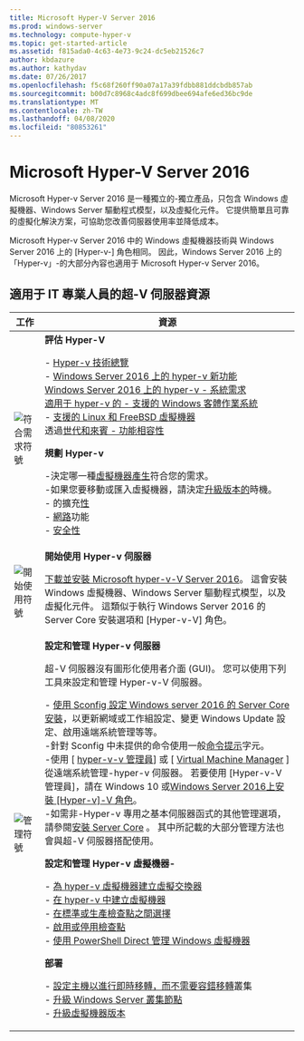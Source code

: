 ```yaml
---
title: Microsoft Hyper-V Server 2016
ms.prod: windows-server
ms.technology: compute-hyper-v
ms.topic: get-started-article
ms.assetid: f815ada0-4c63-4e73-9c24-dc5eb21526c7
author: kbdazure
ms.author: kathydav
ms.date: 07/26/2017
ms.openlocfilehash: f5c68f260ff90a07a17a39fdbb881ddcbdb857ab
ms.sourcegitcommit: b00d7c8968c4adc8f699dbee694afe6ed36bc9de
ms.translationtype: MT
ms.contentlocale: zh-TW
ms.lasthandoff: 04/08/2020
ms.locfileid: "80853261"
---
```

# <a name="microsoft-hyper-v-server-2016"></a>Microsoft Hyper-V Server 2016

Microsoft Hyper-v Server 2016 是一種獨立的\-獨立產品，只包含 Windows 虛擬機器、Windows Server 驅動程式模型，以及虛擬化元件。 它提供簡單且可靠的虛擬化解決方案，可協助您改善伺服器使用率並降低成本。

Microsoft Hyper-v Server 2016 中的 Windows 虛擬機器技術與 Windows Server 2016 上的 [Hyper-v\-] 角色相同。 因此，Windows Server 2016 上的「Hyper-v」\-的大部分內容也適用于 Microsoft Hyper-v Server 2016。

## <a name="hyper-v-server-resources-for-it-pros"></a>適用于 IT 專業人員的超\-V 伺服器資源

|工作|資源|
|-|-|
|![符合需求符號](media/All_Symbols_MeetsRequirements.png)|**評估 Hyper-V**<p>-   [Hyper-v 技術總覽](hyper-v-technology-overview.md)<br />- [Windows Server 2016 上的 hyper-v 新功能](what-s-new-in-hyper-v-on-windows.md)<br />[Windows Server 2016 上的 hyper-v -   系統需求](system-requirements-for-hyper-v-on-windows.md)<br />[適用于 hyper-v 的 -   支援的 Windows 客體作業系統](supported-windows-guest-operating-systems-for-hyper-v-on-windows.md)<br />-   [支援的 Linux 和 FreeBSD 虛擬機器](supported-linux-and-freebsd-virtual-machines-for-hyper-v-on-windows.md)<br />透過[世代和來賓 -   功能相容性](hyper-v-feature-compatibility-by-generation-and-guest.md)<p>**規劃 Hyper-v**<p>-決定哪一種[虛擬機器產生](plan/should-i-create-a-generation-1-or-2-virtual-machine-in-hyper-v.md)符合您的需求。 <br/>-如果您要移動或匯入虛擬機器，請決定[升級版本的](deploy/upgrade-virtual-machine-version-in-hyper-v-on-windows-or-windows-server.md)時機。 <br />- 的擴充[性](plan/plan-hyper-v-scalability-in-windows-server.md) <br />- [網路](plan/plan-hyper-v-networking-in-windows-server.md)功能 <br />- [安全性](plan/plan-hyper-v-security-in-windows-server.md)|
|![開始使用符號](media/All_Symbols_GetStarted.png)|**開始使用 Hyper-v 伺服器**<p>[下載並安裝 Microsoft hyper-v\-V Server 2016](https://www.microsoft.com/evalcenter/evaluate-hyper-v-server-2016)。 這會安裝 Windows 虛擬機器、Windows Server 驅動程式模型，以及虛擬化元件。 這類似于執行 Windows Server 2016 的 Server Core 安裝選項和 [Hyper-v\-V] 角色。|
|![管理符號](media/All_Symbols_Administrator.png)|**設定和管理 Hyper-v 伺服器**<p>超\-V 伺服器沒有圖形化使用者介面 \(GUI\)。 您可以使用下列工具來設定和管理 Hyper-v\-V 伺服器。<p>-   [使用 Sconfig 設定 Windows server 2016 的 Server Core 安裝](../../get-started/sconfig-on-ws2016.md)，以更新網域或工作組設定、變更 Windows Update 設定、啟用遠端系統管理等等。<br />-針對 Sconfig 中未提供的命令使用一般[命令提示](../../administration/windows-commands/windows-commands.md)字元。<br />-使用 [ [hyper-v\-v 管理員](https://msdn.microsoft.com/virtualization/hyperv_on_windows/user_guide/remote_host_management)] 或 [ [Virtual Machine Manager](https://docs.microsoft.com/system-center/vmm) ] 從遠端系統管理\-hyper-v 伺服器。 若要使用 [Hyper-v\-V 管理員]，請在 Windows 10 或[Windows Server 2016](get-started/install-the-hyper-v-role-on-windows-server.md)[上安裝 [Hyper-v]\-V 角色](https://docs.microsoft.com/virtualization/hyper-v-on-windows/quick-start/enable-hyper-v)。<br />-如需非\-Hyper-v 專用之基本伺服器函式的其他管理選項，請參閱[安裝 Server Core](../../get-started/getting-started-with-server-core.md) 。 其中所記載的大部分管理方法也會與超\-V 伺服器搭配使用。<p>**設定和管理 Hyper-v 虛擬機器\-**<p>-   [為 hyper-v 虛擬機器建立虛擬交換器](get-started/create-a-virtual-switch-for-hyper-v-virtual-machines.md)<br />-   [在 hyper-v 中建立虛擬機器](get-started/create-a-virtual-machine-in-hyper-v.md)<br />-   [在標準或生產檢查點之間選擇](manage/choose-between-standard-or-production-checkpoints-in-hyper-v.md)<br />-   [啟用或停用檢查點](manage/enable-or-disable-checkpoints-in-hyper-v.md)<br />-   [使用 PowerShell Direct 管理 Windows 虛擬機器](manage/manage-windows-virtual-machines-with-powershell-direct.md) <p>**部署**<p>-   [設定主機以進行即時移轉，而不需要容錯移轉](deploy/set-up-hosts-for-live-migration-without-failover-clustering.md)叢集<br />- [升級 Windows Server 叢集節點](../../failover-clustering/cluster-operating-system-rolling-upgrade.md)<br />- [升級虛擬機器版本](deploy/upgrade-virtual-machine-version-in-hyper-v-on-windows-or-windows-server.md)<br />|
